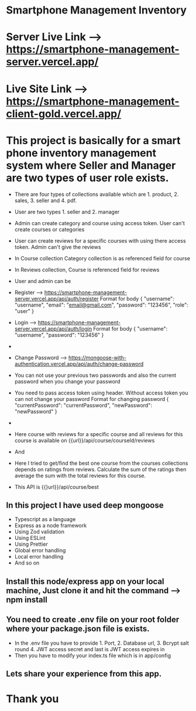# Smartphone Management Inventory
# Server Live Link --> https://smartphone-management-server.vercel.app/
# Live Site Link --> https://smartphone-management-client-gold.vercel.app/

# This project is basically for a smart phone inventory management system where Seller and Manager are two types of user role exists.
* There are four types of collections available which are 1. product, 2. sales, 3. seller and 4. pdf.
* User are two types 1. seller and 2. manager
* Admin can create category and course using access token. User can't create courses or categories
* User can create reviews for a specific courses with using there access token. Admin can't give the reviews
* In Course collection Category collection is as referenced field for course
* In Reviews collection, Course is referenced field for reviews

* User and admin can be
* Register --> https://smartphone-management-server.vercel.app/api/auth/register
  Format for body
  {
    "username": "username",
    "email": "email@gmail.com",
    "password": "123456",
    "role": "user"
}

* Login --> https://smartphone-management-server.vercel.app/api/auth/login
  Format for body
  {
    "username": "username",
    "password": "123456"
}
* 
* Change Password --> https://mongoose-with-authentication.vercel.app/api/auth/change-password
* You can not use your previous two passwords and also the current password when you change your password
* You need to pass access token using header. Without access token you can not change your password
  Format for changing password
  {
    "currentPassword": "currentPassword",
    "newPassword": "newPassword"
}
  
* 
* Here course with reviews for a specific course and all reviews for this course is available on {{url}}/api/course/courseId/reviews
* And
* Here I tried to get/find the best one course from the courses collections depends on ratings from reviews. Calculate the sum of the ratings then average the sum with the total reviews for this course.
* This API is {{}url}}/api/course/best

## In this project I have used deep mongoose

* Typescript as a language
* Express as a node framework
* Using Zod validation
* Using ESLint
* Using Prettier
* Global error handling
* Local error handling
* And so on


## Install this node/express app on your local machine, Just clone it and hit the command --> npm install
## You need to create .env file on your root folder where your package.json file is exists.
* In the .env file you have to provide 1. Port, 2. Database url, 3. Bcrypt salt round 4. JWT access secret and last is JWT access expires in
* Then you have to modify your index.ts file which is in app/config

## Lets share your experience from this app. 

# Thank you
